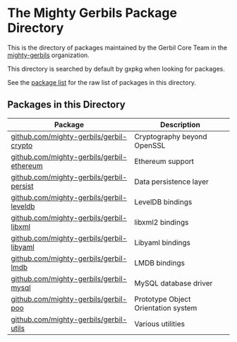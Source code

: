 # The Mighty Gerbils Package Directory

This is the directory of packages maintained by the Gerbil Core Team
in the [mighty-gerbils](https://github.com/mighty-gerbils) organization.

This directory is searched by default by gxpkg when looking for packages.

See the [package list](package-list) for the raw list of packages in this
directory.

## Packages in this Directory

| Package | Description |
| ------- | ----------- |
| [github.com/mighty-gerbils/gerbil-crypto](https://github.com/mighty-gerbils/gerbil-crypto) | Cryptography beyond OpenSSL |
| [github.com/mighty-gerbils/gerbil-ethereum](https://github.com/mighty-gerbils/gerbil-ethereum) | Ethereum support |
| [github.com/mighty-gerbils/gerbil-persist](https://github.com/mighty-gerbils/gerbil-persist) | Data persistence layer |
| [github.com/mighty-gerbils/gerbil-leveldb](https://github.com/mighty-gerbils/gerbil-leveldb) | LevelDB bindings |
| [github.com/mighty-gerbils/gerbil-libxml](https://github.com/mighty-gerbils/gerbil-libxml) | libxml2 bindings |
| [github.com/mighty-gerbils/gerbil-libyaml](https://github.com/mighty-gerbils/gerbil-libyaml) | Libyaml bindings |
| [github.com/mighty-gerbils/gerbil-lmdb](https://github.com/mighty-gerbils/gerbil-lmdb) | LMDB bindings |
| [github.com/mighty-gerbils/gerbil-mysql](https://github.com/mighty-gerbils/gerbil-mysql) | MySQL database driver |
| [github.com/mighty-gerbils/gerbil-poo](https://github.com/mighty-gerbils/gerbil-poo) | Prototype Object Orientation system |
| [github.com/mighty-gerbils/gerbil-utils](https://github.com/mighty-gerbils/gerbil-utils) | Various utilities |
